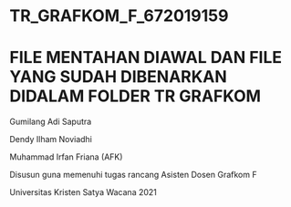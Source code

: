 # TR_GRAFKOM_F_672019159

# FILE MENTAHAN DIAWAL DAN FILE YANG SUDAH DIBENARKAN DIDALAM FOLDER TR GRAFKOM

Gumilang Adi Saputra

Dendy Ilham Noviadhi

Muhammad Irfan Friana (AFK)

Disusun guna memenuhi tugas rancang Asisten Dosen Grafkom F

Universitas Kristen Satya Wacana 2021

